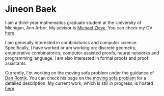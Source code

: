# Jineon Baek

I am a third-year mathematics graduate student at the University of Michigan, Ann Arbor. My advisor is [Michael Zieve](http://www.math.lsa.umich.edu/~zieve/).
You can check my CV [here](https://jcpaik.github.io/CV.pdf).

I am generally interested in combinatorics and computer science. 
Specifically, I have worked or am working on: discrete geometry, enumerative combinatorics, computer-assisted proofs, neural networks and programming language.
I am also interested in formal proofs and proof assistants.

Currently, I'm working on the moving sofa problem under the guidance of [Dan Romik](https://www.math.ucdavis.edu/~romik/). 
You can check his page on the [moving sofa problem](https://www.math.ucdavis.edu/~romik/movingsofa/) for a detailed description. 
My current work, which is still in progress, is hosted [here](https://github.com/jcpaik/sofa).
